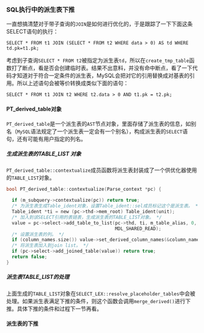 ### SQL执行中的派生表下推

一直想搞清楚对于带子查询的`JOIN`是如何进行优化的，于是跟踪了一下下面这条SELECT语句的执行：

``` mysql
SELECT * FROM t1 JOIN (SELECT * FROM t2 WHERE data > 0) AS td WHERE td.pk=t1.pk;
```

考虑到子查询`SELECT * FROM t2`被指定为派生表`td`，所以在`create_tmp_table`函数打了断点，看是否会创建临时表。结果不出意料，并没有命中断点，看了一下代码才知道对于符合一定条件的派生表，MySQL会把对它的引用替换成对基表的引用。所以上述语句会被等价转换成类似下面的语句：

``` mysql
SELECT * FROM t1 JOIN t2 WHERE t2.data > 0 AND t1.pk = t2.pk;
```

#### PT_derived_table对象

`PT_derived_table`是一个派生表的`AST`节点对象，里面存储了派生表的信息，如别名（`MySQL`语法规定了一个派生表一定会有一个别名），构成派生表的`SELECT`语句，还有可能有用户指定的列名。

##### 生成派生表的TABLE_LIST 对象

`PT_derived_table::contextualize`成员函数将派生表封装成了一个供优化器使用的`TABLE_LIST`对象。

``` c
bool PT_derived_table::contextualize(Parse_context *pc) {

  if (m_subquery->contextualize(pc)) return true;
  /* 为派生表生成Table_ident对象，设置Table_ident::sel成员标记这个是派生表。 */
  Table_ident *ti = new (pc->thd->mem_root) Table_ident(unit);
  /* 加入到该SELECT引用的表链表，生成派生表的TABLE_LIST对象。 */
  value = pc->select->add_table_to_list(pc->thd, ti, m_table_alias, 0, TL_READ,
                                        MDL_SHARED_READ);
  /* 设置派生表的列。 */
  if (column_names.size()) value->set_derived_column_names(&column_names);
  /* 将派生表加入到join list。 */
  if (pc->select->add_joined_table(value)) return true;
  return false;
}
```

##### 派生表TABLE_LIST的处理

上面生成的`TABLE_LIST`对象在`SELECT_LEX::resolve_placeholder_tables`中会被处理。如果派生表满足下推的条件，则这个函数会调用`merge_derived()`进行下推。具体下推的条件和过程下一节再看。

#### 派生表的下推







